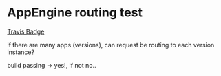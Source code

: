 # AppEngine routing test

[Travis Badge](https://travis-ci.com/moreal/appengine-routing-test.svg?branch=master)

if there are many apps (versions), can request be routing to each version instance?

build passing -> yes!, if not no..